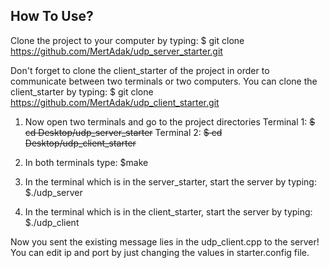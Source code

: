 ## How To Use?
Clone the project to your computer by typing: $ git clone https://github.com/MertAdak/udp_server_starter.git

Don't forget to clone the client_starter of the project in order to communicate between two terminals or two computers.
You can clone the client_starter by typing: $ git clone https://github.com/MertAdak/udp_client_starter.git

1) Now open two terminals and go to the project directories
      Terminal 1: ~~$ cd Desktop/udp_server_starter~~
      Terminal 2: ~~$ cd Desktop/udp_client_starter~~
                   
2) In both terminals type: $make

3) In the terminal which is in the server_starter, start the server by typing: $./udp_server

4) In the terminal which is in the client_starter, start the server by typing: $./udp_client

Now you sent the existing message lies in the udp_client.cpp to the server! You can edit ip and port by just changing the values in starter.config file.
